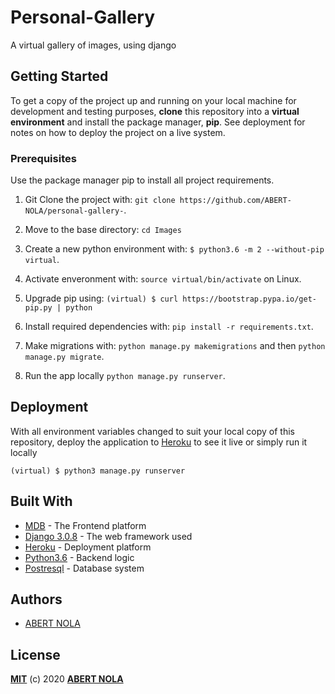 # Personal-Gallery

A virtual gallery of images, using django

## Getting Started

To get a copy of the project up and running on your local machine for development and testing purposes, **clone** this repository into a **virtual environment** and install the package manager, **pip**.
See deployment for notes on how to deploy the project on a live system.

### Prerequisites

Use the package manager pip to install all project requirements. 
1. Git Clone the project with: ```git clone https://github.com/ABERT-NOLA/personal-gallery-```.

2. Move to the base directory: ```cd Images```

3. Create a new python environment with: ```$ python3.6 -m 2 --without-pip virtual```.

4. Activate enveronment with: ```source virtual/bin/activate``` on  Linux.

5. Upgrade pip using: ```(virtual) $ curl https://bootstrap.pypa.io/get-pip.py | python```

6. Install required dependencies with: ```pip install -r requirements.txt```.

7. Make migrations with: ```python manage.py makemigrations``` and then ```python manage.py migrate```.

8. Run the app locally  ```python manage.py runserver```.


## Deployment

With all environment variables changed to suit your local copy of this repository, deploy the application to [Heroku](https://medium.com/@hdsingh13/deploying-django-app-on-heroku-with-postgres-as-backend-b2f3194e8a43) to see it live or simply run it locally
 ```
 (virtual) $ python3 manage.py runserver
 ```

## Built With
* [MDB](https://mdbootstrap.com/) - The Frontend platform 
* [Django 3.0.8](https://www.djangoproject.com/) - The web framework used
* [Heroku](https://www.heroku.com/platform) -  Deployment platform
* [Python3.6](https://www.python.org/) - Backend logic
* [Postresql](https://www.postgresql.org/) - Database system


## Authors

* [ABERT NOLA](https://github.com/ABERT-NOLA)


## License
**[MIT](./LICENSE)** (c) 2020 **[ABERT NOLA]()**